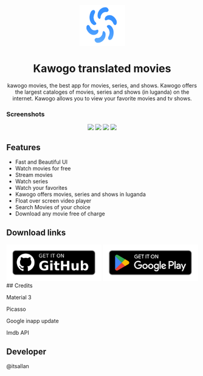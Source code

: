 <div align="center">
<img src="20230516_002914.png" width="120" height="108" >
</div>

<h1 align="center">Kawogo translated movies</h1>
<div align="center">kawogo movies, the best app for movies, series, and shows.
Kawogo offers the largest cataloges of movies, series and shows (in luganda) on the internet.
Kawogo allows you to view your favorite movies and tv shows.</div>

<p>
<div align="center">


</div>
</p>

### Screenshots

<div align="center">
<img src="pic1.png" width="250">
<img src="pic3.png" width="250">
<img src="pic4.png" width="250">
<img src="pic5.png" width="250">

</div>

## Features
* Fast and Beautiful UI
* Watch movies for free
* Stream movies
* Watch series
* Watch your favorites
* Kawogo offers movies, series and shows in luganda
* Float over screen video player
* Search Movies of your choice
* Download any movie free of charge

## Download links
<img src="get-it-on-github.png" width="250">
<img src="68747470733a2f2f706c61792e676f6f676c652e636f6d2f696e746c2f656e5f75732f6261646765732f7374617469632f696d616765732f6261646765732f656e5f62616467655f7765625f67656e657269632e706e67.png" width="250">
## Credits

<a herf="#"> Material 3 </a>

<a herf="#"> Picasso </a>

<a herf="#"> Google inapp update</a>


<a herf="#"> Imdb API</a>

## Developer
@itsallan
